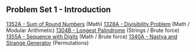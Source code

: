 ## Problem Set 1 - Introduction

[1352A - Sum of Round Numbers](https://codeforces.com/problemset/problem/1352/A) (Math)
[1328A - Divisibility Problem](https://codeforces.com/problemset/problem/1328/A) (Math / Modular Arithmetic)
[1304B - Longest Palindrome](https://codeforces.com/problemset/problem/1304/B) (Strings / Brute force)
[1355A - Sequence with Digits](https://codeforces.com/problemset/problem/1355/A) (Math / Brute force)
[1340A - Nastya and Strange Generator](https://codeforces.com/problemset/problem/1340/A) (Permutations)
